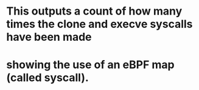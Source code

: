 # This outputs a count of how many times the clone and execve syscalls have been made
# showing the use of an eBPF map (called syscall). 
